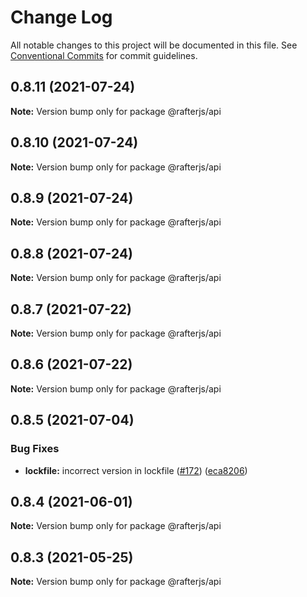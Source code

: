 # Change Log

All notable changes to this project will be documented in this file.
See [Conventional Commits](https://conventionalcommits.org) for commit guidelines.

## 0.8.11 (2021-07-24)

**Note:** Version bump only for package @rafterjs/api





## 0.8.10 (2021-07-24)

**Note:** Version bump only for package @rafterjs/api





## 0.8.9 (2021-07-24)

**Note:** Version bump only for package @rafterjs/api





## 0.8.8 (2021-07-24)

**Note:** Version bump only for package @rafterjs/api





## 0.8.7 (2021-07-22)

**Note:** Version bump only for package @rafterjs/api





## 0.8.6 (2021-07-22)

**Note:** Version bump only for package @rafterjs/api





## 0.8.5 (2021-07-04)


### Bug Fixes

* **lockfile:** incorrect version in lockfile ([#172](https://github.com/rafterjs/rafter/issues/172)) ([eca8206](https://github.com/rafterjs/rafter/commit/eca820680574c45714a5cf56560b5f41a1553fa1))





## 0.8.4 (2021-06-01)

**Note:** Version bump only for package @rafterjs/api

## 0.8.3 (2021-05-25)

**Note:** Version bump only for package @rafterjs/api
